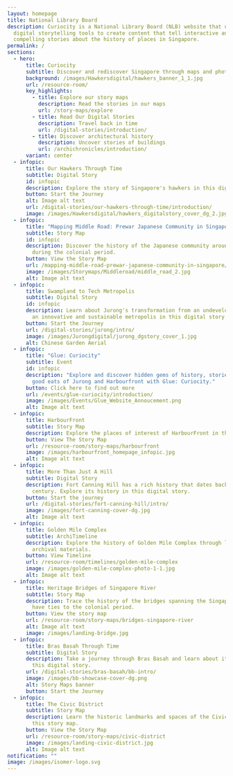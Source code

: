 ```yaml
---
layout: homepage
title: National Library Board
description: Curiocity is a National Library Board (NLB) website that uses
  digital storytelling tools to create content that tell interactive and
  compelling stories about the history of places in Singapore.
permalink: /
sections:
  - hero:
      title: Curiocity
      subtitle: Discover and rediscover Singapore through maps and photographs
      background: /images/Hawkersdigital/hawkers_banner_1_1.jpg
      url: /resource-room/
      key_highlights:
        - title: Explore our story maps
          description: Read the stories in our maps
          url: /story-maps/explore
        - title: Read Our Digital Stories
          description: Travel back in time
          url: /digital-stories/introduction/
        - title: Discover architectural history
          description: Uncover stories of buildings
          url: /archichronicles/introduction/
      variant: center
  - infopic:
      title: Our Hawkers Through Time
      subtitle: Digital Story
      id: infopic
      description: Explore the story of Singapore's hawkers in this digital story.
      button: Start the Journey
      alt: Image alt text
      url: /digital-stories/our-hawkers-through-time/introduction/
      image: /images/Hawkersdigital/hawkers_digitalstory_cover_dg_2.jpg
  - infopic:
      title: "Mapping Middle Road: Prewar Japanese Community in Singapore"
      subtitle: Story Map
      id: infopic
      description: Discover the history of the Japanese community around Middle Road
        during the colonial period.
      button: View the Story Map
      url: /mapping-middle-road-prewar-japanese-community-in-singapore/
      image: /images/Storymaps/Middleroad/middle_road_2.jpg
      alt: Image alt text
  - infopic:
      title: Swampland to Tech Metropolis
      subtitle: Digital Story
      id: infopic
      description: Learn about Jurong's transformation from an undeveloped region to
        an innovative and sustainable metropolis in this digital story.
      button: Start the Journey
      url: /digital-stories/jurong/intro/
      image: /images/Jurongdigital/jurong_dgstory_cover_1.jpg
      alt: Chinese Garden Aerial
  - infopic:
      title: "Glue: Curiocity"
      subtitle: Event
      id: infopic
      description: "Explore and discover hidden gems of history, stories, and even
        good eats of Jurong and Harbourfront with Glue: Curiocity."
      button: Click here to find out more
      url: /events/glue-curiocity/introduction/
      image: /images/Events/Glue_Website_Annoucement.png
      alt: Image alt text
  - infopic:
      title: HarbourFront
      subtitle: Story Map
      description: Explore the places of interest of HarbourFront in this story map.
      button: View The Story Map
      url: /resource-room/story-maps/harbourfront
      image: /images/harbourfront_homepage_infopic.jpg
      alt: Image alt text
  - infopic:
      title: More Than Just A Hill
      subtitle: Digital Story
      description: Fort Canning Hill has a rich history that dates back to the 14th
        century. Explore its history in this digital story.
      button: Start the journey
      url: /digital-stories/fort-canning-hill/intro/
      image: /images/fort-canning-cover-dg.jpg
      alt: Image alt text
  - infopic:
      title: Golden Mile Complex
      subtitle: ArchiTimeline
      description: Explore the history of Golden Mile Complex through library and
        archival materials.
      button: View Timeline
      url: /resource-room/timelines/golden-mile-complex
      image: /images/golden-mile-complex-photo-1-1.jpg
      alt: Image alt text
  - infopic:
      title: Heritage Bridges of Singapore River
      subtitle: Story Map
      description: Trace the history of the bridges spanning the Singapore River that
        have ties to the colonial period.
      button: View the story map
      url: /resource-room/story-maps/bridges-singapore-river
      alt: Image alt text
      image: /images/landing-bridge.jpg
  - infopic:
      title: Bras Basah Through Time
      subtitle: Digital Story
      description: Take a journey through Bras Basah and learn about its history in
        this digital story.
      url: /digital-stories/bras-basah/bb-intro/
      image: /images/bb-showcase-cover-dg.png
      alt: Story Maps banner
      button: Start the Journey
  - infopic:
      title: The Civic District
      subtitle: Story Map
      description: Learn the historic landmarks and spaces of the Civic District in
        this story map.
      button: View the Story Map
      url: /resource-room/story-maps/civic-district
      image: /images/landing-civic-district.jpg
      alt: Image alt text
notification: ""
image: /images/isomer-logo.svg
---
```


